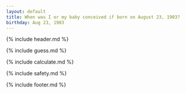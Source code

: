 ```yaml
---
layout: default
title: When was I or my baby conceived if born on August 23, 1903?
birthday: Aug 23, 1903
---
```


{% include header.md %}

{% include guess.md %}

{% include calculate.md %}

{% include safety.md %}

{% include footer.md %}



